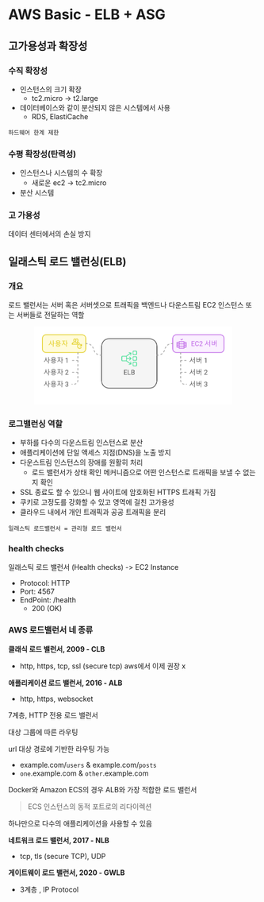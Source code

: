 # AWS Basic - ELB + ASG 

## 고가용성과 확장성

###  수직 확장성
- 인스턴스의 크기 확장
    - tc2.micro -> t2.large 
- 데이터베이스와 같이 분산되지 않은 시스템에서 사용
    - RDS, ElastiCache

`하드웨어 한계 제한`

### 수평 확장성(탄력성)
- 인스턴스나 시스템의 수 확장
    - 새로운 ec2 -> tc2.micro 
- 분산 시스템


### 고 가용성
데이터 센터에서의 손실 방지

## 일래스틱 로드 밸런싱(ELB) 
### 개요
로드 밸런서는 서버 혹은 서버셋으로 트래픽을 백엔드나 다운스트림 EC2 인스턴스 또는 서버들로 전달하는 역할

<p align="center">
 <img src="../ETC/imgs/aws_certified_developer_associate_C02_002.png" width="400" alt="aws_certified_developer_associate_02_001.png"></img>
 </p>

### 로그밸런싱 역할
- 부하를 다수의 다운스트림 인스턴스로 분산
- 애플리케이션에 단일 액세스 지점(DNS)을 노출 
방지
- 다운스트림 인스턴스의 장애를 원활히 처리
    - 로드 밸런서가 상태 확인 메커니즘으로
어떤 인스턴스로 트래픽을 보낼 수 없는지 확인
- SSL 종료도 할 수 있으니 웹 사이트에 암호화된 HTTPS 트래픽 가짐
- 쿠키로 고정도를 강화할 수 있고 영역에 걸친 고가용성
- 클라우드 내에서 개인 트래픽과 공공 트래픽을 분리

`일래스틱 로드밸런서 = 관리형 로드 밸런서`

### health checks

일래스틱 로드 밸런서 (Health checks)
-> 
EC2 Instance 
- Protocol: HTTP
- Port: 4567
- EndPoint: /health 
    - 200 (OK)

### AWS 로드밸런서 네 종류
**클래식 로드 밸런서, 2009 - CLB**
- http, https, tcp, ssl (secure tcp) aws에서 이제 권장 x

**애플리케이션 로드 밸런서, 2016 - ALB**
- http, https, websocket

7계층, HTTP 전용 로드 밸런서

대상 그룹에 따른 라우팅

url 대상 경로에 기반한 라우팅 가능
- example.com/`users` & example.com/`posts`
- `one`.example.com & `other`.example.com

Docker와 Amazon ECS의 경우 ALB와 가장 적합한 로드 밸런서
> ECS 인스턴스의 동적 포트로의 리다이렉션

하나만으로 다수의 애플리케이션을 사용할 수 있음


**네트워크 로드 밸런서, 2017 - NLB**
- tcp, tls (secure TCP), UDP

**게이트웨이 로드 밸런서, 2020 - GWLB**
- 3계층 , IP Protocol



